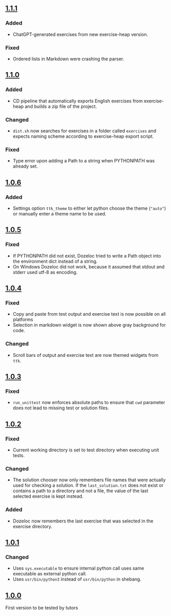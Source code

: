 ## [1.1.1]

### Added

* ChatGPT-generated exercises from new exercise-heap version.

### Fixed

* Ordered lists in Markdown were crashing the parser.

## [1.1.0]

### Added

* CD pipeline that automatically exports English exercises from exercise-heap and builds a zip file of the project.

### Changed

* `dist.sh` now searches for exercises in a folder called `exercises` and expects naming scheme according to exercise-heap export script.

### Fixed

* Type error upon adding a Path to a string when PYTHONPATH was already set.

## [1.0.6]

### Added

* Settings option `ttk_theme` to either let python choose the theme (`"auto"`) or manually enter a theme name to be used.

## [1.0.5]

### Fixed

* If PYTHONPATH did not exist, Dozeloc tried to write a Path object into the environment dict instead of a string.
* On Windows Dozeloc did not work, because it assumed that stdout and stderr used utf-8 as encoding.

## [1.0.4]

### Fixed

* Copy and paste from test output and exercise text is now possible on all platforms
* Selection in markdown widget is now shown above gray background for code.

### Changed

* Scroll bars of output and exercise text are now themed widgets from `ttk`.

## [1.0.3]

### Fixed

* `run_unittest` now enforces absolute paths to ensure that `cwd` parameter does not lead to missing test or solution files.

## [1.0.2]

### Fixed

* Current working directory is set to test directory when executing unit tests.

### Changed

* The solution chooser now only remembers file names that were actually used for checking a solution. If the `last_solution.txt` does not exist or contains a path to a directory and not a file, the value of the last selected exercise is kept instead.

### Added

* Dozeloc now remembers the last exercise that was selected in the exercise directory.

## [1.0.1]

### Changed

* Uses `sys.executable` to ensure internal python call uses same executable as external python call.
* Uses `usr/bin/python3` instead of `usr/bin/python` in shebang.

## [1.0.0]

First version to be tested by tutors

[1.1.1]: https://github.com/CSchoel/dozeloc/compare/v1.1.0..v1.1.1
[1.1.0]: https://github.com/CSchoel/dozeloc/compare/v1.0.6..v1.1.0
[1.0.6]: https://github.com/CSchoel/dozeloc/compare/v1.0.5..v1.0.6
[1.0.5]: https://github.com/CSchoel/dozeloc/compare/v1.0.4..v1.0.5
[1.0.4]: https://github.com/CSchoel/dozeloc/compare/v1.0.3..v1.0.4
[1.0.3]: https://github.com/CSchoel/dozeloc/compare/v1.0.2..v1.0.3
[1.0.2]: https://github.com/CSchoel/dozeloc/compare/v1.0.1..v1.0.2
[1.0.1]: https://github.com/CSchoel/dozeloc/compare/v1.0.0..v1.0.1
[1.0.0]: https://github.com/CSchoel/dozeloc/releases/tag/v1.0.0
